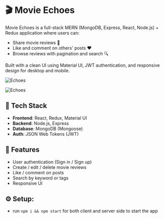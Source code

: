 # 🎬 Movie Echoes

Movie Echoes is a full-stack MERN (MongoDB, Express, React, Node.js) + Redux application where users can:

- Share movie reviews 🎥  
- Like and comment on others' posts ❤️  
- Browse reviews with pagination and search 🔍  

Built with a clean UI using Material UI, JWT authentication, and responsive design for desktop and mobile.

![Echoes](https://github.com/user-attachments/assets/c95129b5-42cf-4e4c-a01c-5acd82cce3c2)

![Echoes](https://github.com/user-attachments/assets/d552a473-a1af-4433-b200-f3020111b021)

## 🔧 Tech Stack

- **Frontend**: React, Redux, Material UI  
- **Backend**: Node.js, Express  
- **Database**: MongoDB (Mongoose)  
- **Auth**: JSON Web Tokens (JWT)

## 🚀 Features

- User authentication (Sign in / Sign up)
- Create / edit / delete movie reviews
- Like / comment on posts
- Search by keyword or tags
- Responsive UI

## ⚙️ Setup:

- run ```npm i && npm start``` for both client and server side to start the app
